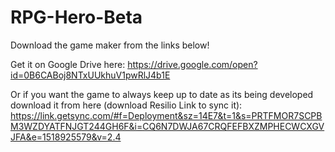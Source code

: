# RPG-Hero-Beta
Download the game maker from the links below!

Get it on Google Drive here: 
https://drive.google.com/open?id=0B6CABoj8NTxUUkhuV1pwRlJ4b1E

Or if you want the game to always keep up to date as its being developed download it from here (download Resilio Link to sync it):
https://link.getsync.com/#f=Deployment&sz=14E7&t=1&s=PRTFMOR7SCPBM3WZDYATFNJGT244GH6F&i=CQ6N7DWJA67CRQFEFBXZMPHECWCXGVJFA&e=1518925579&v=2.4
